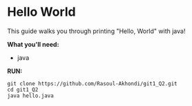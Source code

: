 # Hello World
This guide walks you through printing "Hello, World" with java!

**What you'll need:**
* java

**RUN:**
```
git clone https://github.com/Rasoul-Akhondi/git1_Q2.git
cd git1_Q2
java hello.java
```
